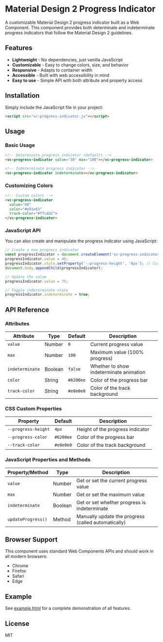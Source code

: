 # Material Design 2 Progress Indicator

A customizable Material Design 2 progress indicator built as a Web Component. This component provides both determinate and indeterminate progress indicators that follow the Material Design 2 guidelines.

## Features

- **Lightweight** - No dependencies, just vanilla JavaScript
- **Customizable** - Easy to change colors, size, and behavior
- **Responsive** - Adapts to container width
- **Accessible** - Built with web accessibility in mind
- **Easy to use** - Simple API with both attribute and property access

## Installation

Simply include the JavaScript file in your project:

```html
<script src="vc-progress-indicator.js"></script>
```

## Usage

### Basic Usage

```html
<!-- Determinate progress indicator (default) -->
<vc-progress-indicator value="30" max="100"></vc-progress-indicator>

<!-- Indeterminate progress indicator -->
<vc-progress-indicator indeterminate></vc-progress-indicator>
```

### Customizing Colors

```html
<!-- Custom colors -->
<vc-progress-indicator 
  value="60" 
  color="#e91e63" 
  track-color="#ffcdd2">
</vc-progress-indicator>
```

### JavaScript API

You can also create and manipulate the progress indicator using JavaScript:

```javascript
// Create a new progress indicator
const progressIndicator = document.createElement('vc-progress-indicator');
progressIndicator.value = 40;
progressIndicator.style.setProperty('--progress-height', '6px'); // Custom height
document.body.appendChild(progressIndicator);

// Update the value
progressIndicator.value = 75;

// Toggle indeterminate state
progressIndicator.indeterminate = true;
```

## API Reference

### Attributes

| Attribute      | Type      | Default   | Description                                 |
|----------------|-----------|-----------|---------------------------------------------|
| `value`        | Number    | `0`       | Current progress value                      |
| `max`          | Number    | `100`     | Maximum value (100% progress)               |
| `indeterminate`| Boolean   | `false`   | Whether to show indeterminate animation     |
| `color`        | String    | `#6200ee` | Color of the progress bar                   |
| `track-color`  | String    | `#e0e0e0` | Color of the track background               |

### CSS Custom Properties

| Property           | Default   | Description                     |
|--------------------|-----------|----------------------------------|
| `--progress-height`| `4px`     | Height of the progress indicator |
| `--progress-color` | `#6200ee` | Color of the progress bar        |
| `--track-color`    | `#e0e0e0` | Color of the track background    |

### JavaScript Properties and Methods

| Property/Method   | Type      | Description                                           |
|-------------------|-----------|-------------------------------------------------------|
| `value`           | Number    | Get or set the current progress value                 |
| `max`             | Number    | Get or set the maximum value                          |
| `indeterminate`   | Boolean   | Get or set whether progress is indeterminate          |
| `updateProgress()`| Method    | Manually update the progress (called automatically)   |

## Browser Support

This component uses standard Web Components APIs and should work in all modern browsers:

- Chrome
- Firefox
- Safari
- Edge

## Example

See [example.html](example.html) for a complete demonstration of all features.

## License

MIT